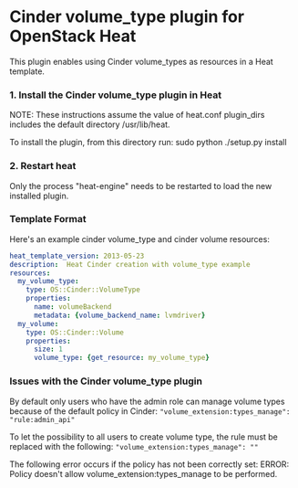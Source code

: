 Cinder volume_type plugin for OpenStack Heat
============================================

This plugin enables using Cinder volume_types as resources in a Heat template.


### 1. Install the Cinder volume_type plugin in Heat

NOTE: These instructions assume the value of heat.conf plugin_dirs includes the
default directory /usr/lib/heat.

To install the plugin, from this directory run:
    sudo python ./setup.py install

### 2. Restart heat

Only the process "heat-engine" needs to be restarted to load the new installed
plugin.

### Template Format

Here's an example cinder volume_type and cinder volume resources:
```yaml
heat_template_version: 2013-05-23
description:  Heat Cinder creation with volume_type example
resources:
  my_volume_type:
    type: OS::Cinder::VolumeType
    properties:
      name: volumeBackend
      metadata: {volume_backend_name: lvmdriver}
  my_volume:
    type: OS::Cinder::Volume
    properties:
      size: 1
      volume_type: {get_resource: my_volume_type}
```

### Issues with the Cinder volume_type plugin

By default only users who have the admin role can manage volume
types because of the default policy in
Cinder: ```"volume_extension:types_manage": "rule:admin_api"```

To let the possibility to all users to create volume type, the rule must be
replaced with the following: ```"volume_extension:types_manage": ""```

The following error occurs if the policy has not been correctly set:
 ERROR: Policy doesn't allow volume_extension:types_manage to be performed.